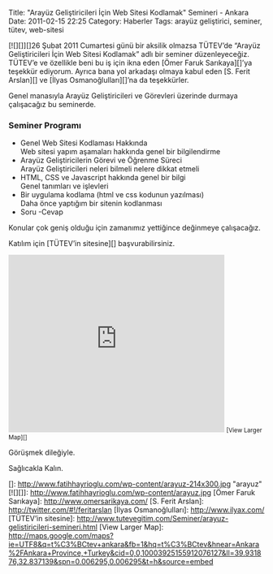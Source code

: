 Title: &quot;Arayüz Geliştiricileri İçin Web Sitesi Kodlamak&quot; Semineri - Ankara
Date: 2011-02-15 22:25
Category: Haberler
Tags: arayüz geliştirici, seminer, tütev, web-sitesi

[![][]][]26 Şubat 2011 Cumartesi günü bir aksilik olmazsa TÜTEV’de
“Arayüz Geliştiricileri İçin Web Sitesi Kodlamak” adlı bir seminer
düzenleyeceğiz. TÜTEV’e ve özellikle beni bu iş için ikna eden [Ömer
Faruk Sarıkaya][]’ya teşekkür ediyorum. Ayrıca bana yol arkadaşı olmaya
kabul eden [S. Ferit Arslan][] ve [İlyas Osmanoğlulları][]’na da
teşekkürler.

Genel manasıyla Arayüz Geliştiricileri ve Görevleri üzerinde durmaya
çalışacağız bu seminerde.

### Seminer Programı

-   Genel Web Sitesi Kodlaması Hakkında  
    Web sitesi yapım aşamaları hakkında genel bir bilgilendirme
-   Arayüz Geliştiricilerin Görevi ve Öğrenme Süreci  
    Arayüz Geliştiricileri neleri bilmeli nelere dikkat etmeli
-   HTML, CSS ve Javascript hakkında genel bir bilgi  
    Genel tanımları ve işlevleri
-   Bir uygulama kodlama (html ve css kodunun yazılması)  
    Daha önce yaptığım bir sitenin kodlanması
-   Soru -Cevap

Konular çok geniş olduğu için zamanımız yettiğince değinmeye
çalışacağız.

Katılım için [TÜTEV’in sitesine][] başvurabilirsiniz.

<iframe width="425" height="350" frameborder="0" scrolling="no" marginheight="0" marginwidth="0" src="http://maps.google.com/maps?ie=UTF8&amp;q=t%C3%BCtev+ankara&amp;fb=1&amp;hq=t%C3%BCtev&amp;hnear=Ankara%2FAnkara+Province,+Turkey&amp;cid=0,0,10003925155912076127&amp;ll=39.931876,32.837139&amp;spn=0.006295,0.006295&amp;t=h&amp;output=embed"></iframe>  
<small>[View Larger Map][]</small>

Görüşmek dileğiyle.

Sağlıcakla Kalın.

</p>

  []: http://www.fatihhayrioglu.com/wp-content/arayuz-214x300.jpg
    "arayuz"
  [![][]]: http://www.fatihhayrioglu.com/wp-content/arayuz.jpg
  [Ömer Faruk Sarıkaya]: http://www.omersarikaya.com/
  [S. Ferit Arslan]: http://twitter.com/#!/feritarslan
  [İlyas Osmanoğlulları]: http://www.ilyax.com/
  [TÜTEV’in sitesine]: http://www.tutevegitim.com/Seminer/arayuz-gelistiricileri-semineri.html
  [View Larger Map]: http://maps.google.com/maps?ie=UTF8&q=t%C3%BCtev+ankara&fb=1&hq=t%C3%BCtev&hnear=Ankara%2FAnkara+Province,+Turkey&cid=0,0,10003925155912076127&ll=39.931876,32.837139&spn=0.006295,0.006295&t=h&source=embed
